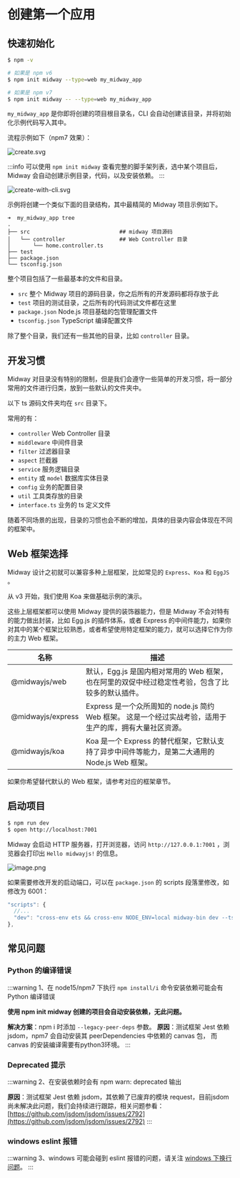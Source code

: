 # 创建第一个应用

## 快速初始化


```bash
$ npm -v

# 如果是 npm v6
$ npm init midway --type=web my_midway_app

# 如果是 npm v7
$ npm init midway -- --type=web my_midway_app
```


`my_midway_app`  是你即将创建的项目根目录名，CLI 会自动创建该目录，并将初始化示例代码写入其中。


流程示例如下（npm7 效果）：

![create.svg](https://cdn.nlark.com/yuque/0/2021/svg/501408/1617863129019-55f49eaa-4507-4bd5-9481-1e59d6295103.svg#height=776&id=iYjWX&margin=%5Bobject%20Object%5D&name=create.svg&originHeight=776&originWidth=1390&originalType=binary&ratio=1&size=119483&status=done&style=none&width=1390)


:::info
可以使用 `npm init midway` 查看完整的脚手架列表，选中某个项目后，Midway 会自动创建示例目录，代码，以及安装依赖。
:::


![create-with-cli.svg](https://cdn.nlark.com/yuque/0/2021/svg/501408/1619947815582-6283808a-b092-439b-b47f-f8a98852d2ed.svg#clientId=ub91e37c7-a0d3-4&from=ui&id=uc666f20c&margin=%5Bobject%20Object%5D&name=create-with-cli.svg&originHeight=928&originWidth=1770&originalType=binary&ratio=1&size=122976&status=done&style=none&taskId=uc9e17831-bc48-4ee0-a3ca-11de139c454)

示例将创建一个类似下面的目录结构，其中最精简的 Midway 项目示例如下。

```
➜  my_midway_app tree
.
├── src                            ## midway 项目源码
│   └── controller                 ## Web Controller 目录
│       └── home.controller.ts
├── test
├── package.json
└── tsconfig.json
```
整个项目包括了一些最基本的文件和目录。


- `src`  整个 Midway 项目的源码目录，你之后所有的开发源码都将存放于此
- `test` 项目的测试目录，之后所有的代码测试文件都在这里
- `package.json`  Node.js 项目基础的包管理配置文件
- `tsconfig.json`  TypeScript 编译配置文件


除了整个目录，我们还有一些其他的目录，比如 `controller` 目录。


## 开发习惯


Midway 对目录没有特别的限制，但是我们会遵守一些简单的开发习惯，将一部分常用的文件进行归类，放到一些默认的文件夹中。


以下 ts 源码文件夹均在 `src` 目录下。


常用的有：


- `controller` Web Controller 目录
- `middleware` 中间件目录
- `filter` 过滤器目录
- `aspect` 拦截器
- `service` 服务逻辑目录
- `entity` 或 `model`  数据库实体目录
- `config` 业务的配置目录
- `util` 工具类存放的目录
- `interface.ts`  业务的 ts 定义文件



随着不同场景的出现，目录的习惯也会不断的增加，具体的目录内容会体现在不同的框架中。




## Web 框架选择


Midway 设计之初就可以兼容多种上层框架，比如常见的 `Express`、`Koa` 和 `EggJS` 。

从 v3 开始，我们使用 Koa 来做基础示例的演示。

这些上层框架都可以使用 Midway 提供的装饰器能力，但是 Midway 不会对特有的能力做出封装，比如 Egg.js 的插件体系，或者 Express 的中间件能力，如果你对其中的某个框架比较熟悉，或者希望使用特定框架的能力，就可以选择它作为你的主力 Web 框架。


| 名称 | 描述 |
| --- | --- |
| @midwayjs/web | 默认，Egg.js 是国内相对常用的 Web 框架，也在阿里的双促中经过稳定性考验，包含了比较多的默认插件。 |
| @midwayjs/express | Express 是一个众所周知的 node.js 简约 Web 框架。 这是一个经过实战考验，适用于生产的库，拥有大量社区资源。  |
| @midwayjs/koa | Koa 是一个 Express 的替代框架，它默认支持了异步中间件等能力，是第二大通用的 Node.js Web 框架。 |



如果你希望替代默认的 Web 框架，请参考对应的框架章节。

## 启动项目


```bash
$ npm run dev
$ open http://localhost:7001
```
Midway 会启动 HTTP 服务器，打开浏览器，访问 `http://127.0.0.1:7001` ，浏览器会打印出 `Hello midwayjs!`  的信息。


![image.png](https://cdn.nlark.com/yuque/0/2020/png/501408/1600531997433-eee21874-3f72-4ebf-bcfa-baa6c97ce4bf.png#height=384&id=JfkIS&margin=%5Bobject%20Object%5D&name=image.png&originHeight=768&originWidth=1268&originalType=binary&ratio=1&size=85918&status=done&style=none&width=634)


如果需要修改开发的启动端口，可以在 `package.json`  的 scripts 段落里修改，如修改为 6001：

```typescript
"scripts": {
  //...
  "dev": "cross-env ets && cross-env NODE_ENV=local midway-bin dev --ts --port=6001",
},
```

## 常见问题

### Python 的编译错误

:::warning
1、在 node15/npm7 下执行 `npm install/i` 命令安装依赖可能会有 Python 编译错误

**使用 npm init midway 创建的项目会自动安装依赖，无此问题。**

**解决方案**：npm i 时添加 `--legacy-peer-deps`  参数。
**原因**：测试框架 Jest 依赖 jsdom，npm7 会自动安装其 peerDependencies 中依赖的 canvas 包， 而 canvas 的安装编译需要有python3环境。
:::

### Deprecated 提示

:::warning
2、在安装依赖时会有 npm warn: deprecated 输出


**原因**：测试框架 Jest 依赖 jsdom，其依赖了已废弃的模块 request，目前jsdom尚未解决此问题，我们会持续进行跟踪，相关问题参看：[https://github.com/jsdom/jsdom/issues/2792](https://github.com/jsdom/jsdom/issues/2792)
:::

### windows eslint 报错

:::warning
3、windows 可能会碰到 eslint 报错的问题，请关注 [windows 下换行问题](git_problem#XCAgm)。
:::
